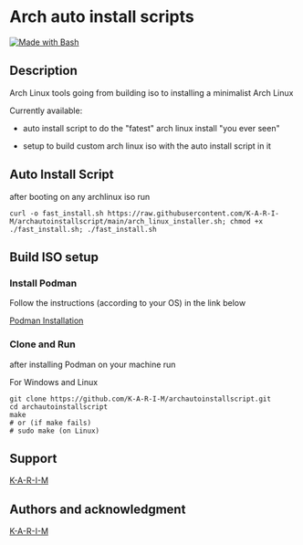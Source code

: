 # Arch auto install scripts

[![Made with Bash](https://img.shields.io/badge/Made%20with-Bash-1f825f.svg)](./)

## Description

Arch Linux tools going from building iso to installing a minimalist Arch Linux

Currently available:

- auto install script to do the "fatest" arch linux install "you ever seen"

- setup to build custom arch linux iso with the auto install script in it

## Auto Install Script

after booting on any archlinux iso run

```
curl -o fast_install.sh https://raw.githubusercontent.com/K-A-R-I-M/archautoinstallscript/main/arch_linux_installer.sh; chmod +x ./fast_install.sh; ./fast_install.sh
```

## Build ISO setup

### Install Podman

Follow the instructions (according to your OS) in the link below

[Podman Installation](https://podman.io/docs/installation)

### Clone and Run

after installing Podman on your machine run

For Windows and Linux

```
git clone https://github.com/K-A-R-I-M/archautoinstallscript.git
cd archautoinstallscript
make
# or (if make fails)
# sudo make (on Linux)
```

## Support

[K-A-R-I-M](https://github.com/K-A-R-I-M)

## Authors and acknowledgment

[K-A-R-I-M](https://github.com/K-A-R-I-M)
